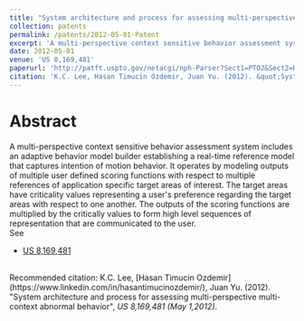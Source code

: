 ```yaml
---
title: "System architecture and process for assessing multi-perspective multi-context abnormal behavior"
collection: patents
permalink: /patents/2012-05-01-Patent
excerpt: 'A multi-perspective context sensitive behavior assessment system includes an adaptive behavior model builder establishing a real-time reference model that captures intention of motion behavior.'
date: 2012-05-01
venue: 'US 8,169,481'
paperurl: 'http://patft.uspto.gov/netacgi/nph-Parser?Sect1=PTO2&Sect2=HITOFF&p=1&u=%2Fnetahtml%2FPTO%2Fsearch-bool.html&r=1&f=G&l=50&co1=AND&d=PTXT&s1=8,169,481.PN.&OS=PN/8,169,481&RS=PN/8,169,481'
citation: 'K.C. Lee, Hasan Timucin Ozdemir, Juan Yu. (2012). &quot;System architecture and process for assessing multi-perspective multi-context abnormal behavior&quot;, <i>US 8,169,481 (May 01,2012)</i>.'
---
```


Abstract
========
A multi-perspective context sensitive behavior assessment system includes an adaptive behavior model builder establishing a real-time reference model that captures intention of motion behavior. 
It operates by modeling outputs of multiple user defined scoring functions with respect to multiple references of application specific target areas of interest. 
The target areas have criticality values representing a user's preference regarding the target areas with respect to one another. 
The outputs of the scoring functions are multiplied by the critically values to form high level sequences of representation that are communicated to the user.
<br>
See
- [US 8,169,481](http://patft.uspto.gov/netacgi/nph-Parser?Sect1=PTO2&Sect2=HITOFF&p=1&u=%2Fnetahtml%2FPTO%2Fsearch-bool.html&r=1&f=G&l=50&co1=AND&d=PTXT&s1=8,169,481.PN.&OS=PN/8,169,481&RS=PN/8,169,481)

<br>
Recommended citation: K.C. Lee, [Hasan Timucin Ozdemir](https://www.linkedin.com/in/hasantimucinozdemir/), Juan Yu. (2012). "System architecture and process for assessing multi-perspective multi-context abnormal behavior", <i>US 8,169,481 (May 1,2012)</i>. 


